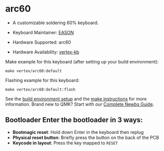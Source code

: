 # arc60

* A customizable soldering 60% keyboard.

* Keyboard Maintainer: [EASON](https://github.com/EasonQian1)
* Hardware Supported: arc60
* Hardware Availability: [vertex-kb](https://github.com/Vertex-kb)

Make example for this keyboard (after setting up your build environment):

    make vertex/arc60:default

Flashing example for this keyboard:

    make vertex/arc60:default:flash

See the [build environment setup](https://docs.qmk.fm/#/getting_started_build_tools) and the [make instructions](https://docs.qmk.fm/#/getting_started_make_guide) for more information. Brand new to QMK? Start with our [Complete Newbs Guide](https://docs.qmk.fm/#/newbs).

## Bootloader Enter the bootloader in 3 ways:
* **Bootmagic reset**: Hold down Enter in the keyboard then replug
* **Physical reset button**: Briefly press the button on the back of the PCB
* **Keycode in layout**: Press the key mapped to `RESET`
